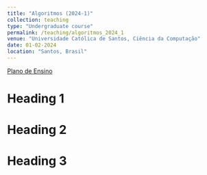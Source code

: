 ```yaml
---
title: "Algoritmos (2024-1)"
collection: teaching
type: "Undergraduate course"
permalink: /teaching/algoritmos_2024_1
venue: "Universidade Católica de Santos, Ciência da Computação"
date: 01-02-2024
location: "Santos, Brasil"
---
```


[Plano de Ensino](http://walteroliveira.github.io/files/Algoritmos_00_PlanoDeEnsino.pdf)


Heading 1
======

Heading 2
======

Heading 3
======